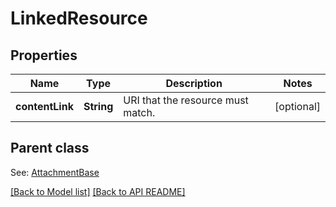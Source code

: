 
# LinkedResource
## Properties
Name | Type | Description | Notes
------------ | ------------- | ------------- | -------------
**contentLink** | **String** | URI that the resource must match.              |  [optional]


## Parent class

See: [AttachmentBase](AttachmentBase.md)

[[Back to Model list]](Models.md) [[Back to API README]](README.md)


